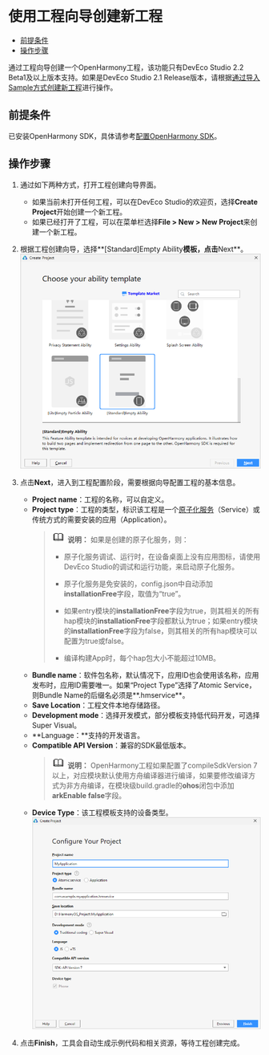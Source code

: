 # 使用工程向导创建新工程

- [前提条件](#前提条件)
- [操作步骤](#操作步骤)

通过工程向导创建一个OpenHarmony工程，该功能只有DevEco Studio 2.2 Beta1及以上版本支持。如果是DevEco Studio 2.1 Release版本，请根据[通过导入Sample方式创建新工程](../quick-start/import-sample-to-create-project.md)进行操作。


## 前提条件

已安装OpenHarmony SDK，具体请参考[配置OpenHarmony SDK](../quick-start/configuring-openharmony-sdk.md)。


## 操作步骤

1. 通过如下两种方式，打开工程创建向导界面。
   - 如果当前未打开任何工程，可以在DevEco Studio的欢迎页，选择**Create Project**开始创建一个新工程。
   - 如果已经打开了工程，可以在菜单栏选择**File &gt; New &gt; New Project**来创建一个新工程。

2. 根据工程创建向导，选择**[Standard]Empty Ability**模板，点击**Next**。
   ![zh-cn_image_0000001162463400](figures/zh-cn_image_0000001162463400.png)

3. 点击**Next**，进入到工程配置阶段，需要根据向导配置工程的基本信息。
   - **Project name**：工程的名称，可以自定义。
   - **Project type**：工程的类型，标识该工程是一个[原子化服务](https://developer.harmonyos.com/cn/docs/documentation/doc-guides/atomic-service-definition-0000001090840664)（Service）或传统方式的需要安装的应用（Application）。
      > ![icon-note.gif](public_sys-resources/icon-note.gif) **说明：**
      > 如果是创建的原子化服务，则：
      > 
      > - 原子化服务调试、运行时，在设备桌面上没有应用图标，请使用DevEco Studio的调试和运行功能，来启动原子化服务。
      > 
      > - 原子化服务是免安装的，config.json中自动添加**installationFree**字段，取值为“true”。
      > 
      > - 如果entry模块的**installationFree**字段为true，则其相关的所有hap模块的**installationFree**字段都默认为true；如果entry模块的**installationFree**字段为false，则其相关的所有hap模块可以配置为true或false。
      > 
      > - 编译构建App时，每个hap包大小不能超过10MB。
   - **Bundle name**：软件包名称，默认情况下，应用ID也会使用该名称，应用发布时，应用ID需要唯一。如果“Project Type”选择了Atomic Service，则Bundle Name的后缀名必须是**.hmservice**。
   - **Save Location**：工程文件本地存储路径。
   - **Development mode**：选择开发模式，部分模板支持低代码开发，可选择Super Visual。
   - **Language：**支持的开发语言。
   - **Compatible API Version**：兼容的SDK最低版本。
      > ![icon-note.gif](public_sys-resources/icon-note.gif) **说明：**
      > OpenHarmony工程如果配置了compileSdkVersion 7以上，对应模块默认使用方舟编译器进行编译，如果要修改编译方式为非方舟编译，在模块级build.gradle的**ohos**闭包中添加**arkEnable false**字段。
   - **Device Type**：该工程模板支持的设备类型。
      ![zh-cn_image_0000001196050928](figures/zh-cn_image_0000001196050928.png)

4. 点击**Finish**，工具会自动生成示例代码和相关资源，等待工程创建完成。
